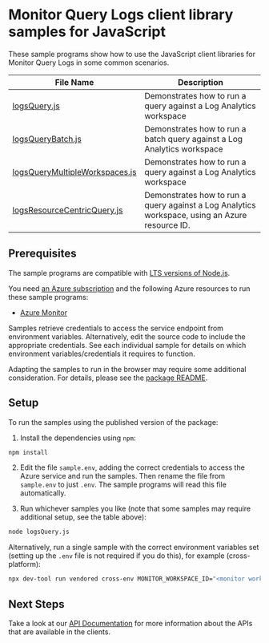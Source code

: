 # Monitor Query Logs client library samples for JavaScript

These sample programs show how to use the JavaScript client libraries for Monitor Query Logs in some common scenarios.

| **File Name**                                                 | **Description**                                                                                |
| ------------------------------------------------------------- | ---------------------------------------------------------------------------------------------- |
| [logsQuery.js][logsquery]                                     | Demonstrates how to run a query against a Log Analytics workspace                              |
| [logsQueryBatch.js][logsquerybatch]                           | Demonstrates how to run a batch query against a Log Analytics workspace                        |
| [logsQueryMultipleWorkspaces.js][logsquerymultipleworkspaces] | Demonstrates how to run a query against a Log Analytics workspace                              |
| [logsResourceCentricQuery.js][logsresourcecentricquery]       | Demonstrates how to run a query against a Log Analytics workspace, using an Azure resource ID. |

## Prerequisites

The sample programs are compatible with [LTS versions of Node.js](https://github.com/nodejs/release#release-schedule).

You need [an Azure subscription][freesub] and the following Azure resources to run these sample programs:

- [Azure Monitor][createinstance_azuremonitor]

Samples retrieve credentials to access the service endpoint from environment variables. Alternatively, edit the source code to include the appropriate credentials. See each individual sample for details on which environment variables/credentials it requires to function.

Adapting the samples to run in the browser may require some additional consideration. For details, please see the [package README][package].

## Setup

To run the samples using the published version of the package:

1. Install the dependencies using `npm`:

```bash
npm install
```

2. Edit the file `sample.env`, adding the correct credentials to access the Azure service and run the samples. Then rename the file from `sample.env` to just `.env`. The sample programs will read this file automatically.

3. Run whichever samples you like (note that some samples may require additional setup, see the table above):

```bash
node logsQuery.js
```

Alternatively, run a single sample with the correct environment variables set (setting up the `.env` file is not required if you do this), for example (cross-platform):

```bash
npx dev-tool run vendored cross-env MONITOR_WORKSPACE_ID="<monitor workspace id>" node logsQuery.js
```

## Next Steps

Take a look at our [API Documentation][apiref] for more information about the APIs that are available in the clients.

[logsquery]: https://github.com/Azure/azure-sdk-for-js/blob/main/sdk/monitor/monitor-query-logs/samples/v2/javascript/logsQuery.js
[logsquerybatch]: https://github.com/Azure/azure-sdk-for-js/blob/main/sdk/monitor/monitor-query-logs/samples/v2/javascript/logsQueryBatch.js
[logsquerymultipleworkspaces]: https://github.com/Azure/azure-sdk-for-js/blob/main/sdk/monitor/monitor-query-logs/samples/v2/javascript/logsQueryMultipleWorkspaces.js
[logsresourcecentricquery]: https://github.com/Azure/azure-sdk-for-js/blob/main/sdk/monitor/monitor-query-logs/samples/v2/javascript/logsResourceCentricQuery.js
[apiref]: https://learn.microsoft.com/javascript/api/
[freesub]: https://azure.microsoft.com/free/
[createinstance_azuremonitor]: https://learn.microsoft.com/azure/azure-monitor/
[package]: https://github.com/Azure/azure-sdk-for-js/tree/main/sdk/monitor/monitor-query-logs/README.md
